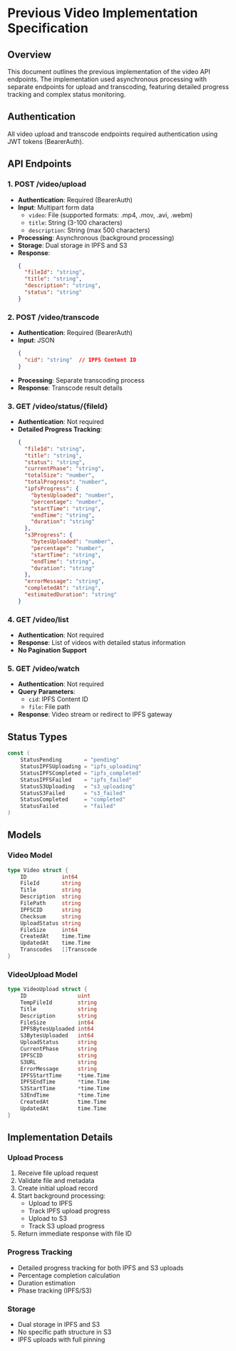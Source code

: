 # Previous Video Implementation Specification

## Overview
This document outlines the previous implementation of the video API endpoints. The implementation used asynchronous processing with separate endpoints for upload and transcoding, featuring detailed progress tracking and complex status monitoring.

## Authentication
All video upload and transcode endpoints required authentication using JWT tokens (BearerAuth).

## API Endpoints

### 1. POST /video/upload
- **Authentication**: Required (BearerAuth)
- **Input**: Multipart form data
  - `video`: File (supported formats: .mp4, .mov, .avi, .webm)
  - `title`: String (3-100 characters)
  - `description`: String (max 500 characters)
- **Processing**: Asynchronous (background processing)
- **Storage**: Dual storage in IPFS and S3
- **Response**: 
  ```json
  {
    "fileId": "string",
    "title": "string",
    "description": "string",
    "status": "string"
  }
  ```

### 2. POST /video/transcode
- **Authentication**: Required (BearerAuth)
- **Input**: JSON
  ```json
  {
    "cid": "string"  // IPFS Content ID
  }
  ```
- **Processing**: Separate transcoding process
- **Response**: Transcode result details

### 3. GET /video/status/{fileId}
- **Authentication**: Not required
- **Detailed Progress Tracking**:
  ```json
  {
    "fileId": "string",
    "title": "string",
    "status": "string",
    "currentPhase": "string",
    "totalSize": "number",
    "totalProgress": "number",
    "ipfsProgress": {
      "bytesUploaded": "number",
      "percentage": "number",
      "startTime": "string",
      "endTime": "string",
      "duration": "string"
    },
    "s3Progress": {
      "bytesUploaded": "number",
      "percentage": "number",
      "startTime": "string",
      "endTime": "string",
      "duration": "string"
    },
    "errorMessage": "string",
    "completedAt": "string",
    "estimatedDuration": "string"
  }
  ```

### 4. GET /video/list
- **Authentication**: Not required
- **Response**: List of videos with detailed status information
- **No Pagination Support**

### 5. GET /video/watch
- **Authentication**: Not required
- **Query Parameters**:
  - `cid`: IPFS Content ID
  - `file`: File path
- **Response**: Video stream or redirect to IPFS gateway

## Status Types
```go
const (
    StatusPending       = "pending"
    StatusIPFSUploading = "ipfs_uploading"
    StatusIPFSCompleted = "ipfs_completed"
    StatusIPFSFailed    = "ipfs_failed"
    StatusS3Uploading   = "s3_uploading"
    StatusS3Failed      = "s3_failed"
    StatusCompleted     = "completed"
    StatusFailed        = "failed"
)
```

## Models

### Video Model
```go
type Video struct {
    ID           int64
    FileId       string
    Title        string
    Description  string
    FilePath     string
    IPFSCID      string
    Checksum     string
    UploadStatus string
    FileSize     int64
    CreatedAt    time.Time
    UpdatedAt    time.Time
    Transcodes   []Transcode
}
```

### VideoUpload Model
```go
type VideoUpload struct {
    ID                uint
    TempFileId        string
    Title             string
    Description       string
    FileSize          int64
    IPFSBytesUploaded int64
    S3BytesUploaded   int64
    UploadStatus      string
    CurrentPhase      string
    IPFSCID           string
    S3URL             string
    ErrorMessage      string
    IPFSStartTime     *time.Time
    IPFSEndTime       *time.Time
    S3StartTime       *time.Time
    S3EndTime         *time.Time
    CreatedAt         time.Time
    UpdatedAt         time.Time
}
```

## Implementation Details

### Upload Process
1. Receive file upload request
2. Validate file and metadata
3. Create initial upload record
4. Start background processing:
   - Upload to IPFS
   - Track IPFS upload progress
   - Upload to S3
   - Track S3 upload progress
5. Return immediate response with file ID

### Progress Tracking
- Detailed progress tracking for both IPFS and S3 uploads
- Percentage completion calculation
- Duration estimation
- Phase tracking (IPFS/S3)

### Storage
- Dual storage in IPFS and S3
- No specific path structure in S3
- IPFS uploads with full pinning 